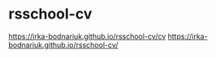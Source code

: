 # rsschool-cv

https://irka-bodnariuk.github.io/rsschool-cv/cv
https://irka-bodnariuk.github.io/rsschool-cv/
